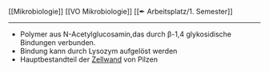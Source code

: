 [[Mikrobiologie]] [[VO Mikrobiologie]] [[✒ Arbeitsplatz/1. Semester]]

---

- Polymer aus N-Acetylglucosamin,das durch β-1,4 glykosidische Bindungen verbunden. 
- Bindung  kann durch Lysozym aufgelöst  werden  
- Hauptbestandteil der [Zellwand](Biologie-Bachelor/Mikrobiologie/Eukaryoten/Pilze-(Fungi,-Mycota)/Zellwand.md)  von Pilzen
